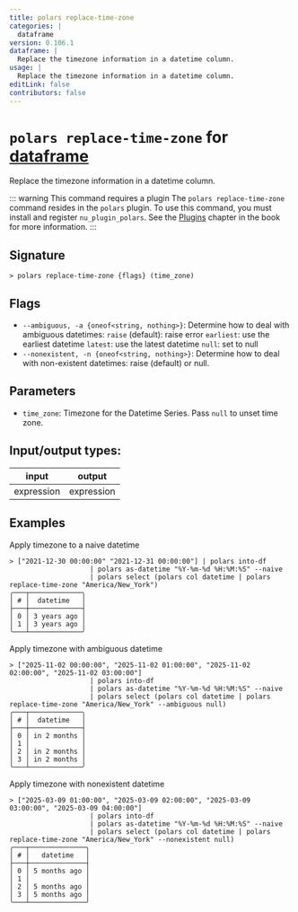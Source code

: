 ```yaml
---
title: polars replace-time-zone
categories: |
  dataframe
version: 0.106.1
dataframe: |
  Replace the timezone information in a datetime column.
usage: |
  Replace the timezone information in a datetime column.
editLink: false
contributors: false
---
```

<!-- This file is automatically generated. Please edit the command in https://github.com/nushell/nushell instead. -->

# `polars replace-time-zone` for [dataframe](/commands/categories/dataframe.md)

<div class='command-title'>Replace the timezone information in a datetime column.</div>

::: warning This command requires a plugin
The `polars replace-time-zone` command resides in the `polars` plugin.
To use this command, you must install and register `nu_plugin_polars`.
See the [Plugins](/book/plugins.html) chapter in the book for more information.
:::


## Signature

```> polars replace-time-zone {flags} (time_zone)```

## Flags

 -  `--ambiguous, -a {oneof<string, nothing>}`: Determine how to deal with ambiguous datetimes:
                    `raise` (default): raise error
                    `earliest`: use the earliest datetime
                    `latest`: use the latest datetime
                    `null`: set to null
 -  `--nonexistent, -n {oneof<string, nothing>}`: Determine how to deal with non-existent datetimes: raise (default) or null.

## Parameters

 -  `time_zone`: Timezone for the Datetime Series. Pass `null` to unset time zone.


## Input/output types:

| input      | output     |
| ---------- | ---------- |
| expression | expression |
## Examples

Apply timezone to a naive datetime
```nu
> ["2021-12-30 00:00:00" "2021-12-31 00:00:00"] | polars into-df
                    | polars as-datetime "%Y-%m-%d %H:%M:%S" --naive
                    | polars select (polars col datetime | polars replace-time-zone "America/New_York")
╭───┬─────────────╮
│ # │  datetime   │
├───┼─────────────┤
│ 0 │ 3 years ago │
│ 1 │ 3 years ago │
╰───┴─────────────╯

```

Apply timezone with ambiguous datetime
```nu
> ["2025-11-02 00:00:00", "2025-11-02 01:00:00", "2025-11-02 02:00:00", "2025-11-02 03:00:00"]
                    | polars into-df
                    | polars as-datetime "%Y-%m-%d %H:%M:%S" --naive
                    | polars select (polars col datetime | polars replace-time-zone "America/New_York" --ambiguous null)
╭───┬─────────────╮
│ # │  datetime   │
├───┼─────────────┤
│ 0 │ in 2 months │
│ 1 │             │
│ 2 │ in 2 months │
│ 3 │ in 2 months │
╰───┴─────────────╯

```

Apply timezone with nonexistent datetime
```nu
> ["2025-03-09 01:00:00", "2025-03-09 02:00:00", "2025-03-09 03:00:00", "2025-03-09 04:00:00"]
                    | polars into-df
                    | polars as-datetime "%Y-%m-%d %H:%M:%S" --naive
                    | polars select (polars col datetime | polars replace-time-zone "America/New_York" --nonexistent null)
╭───┬──────────────╮
│ # │   datetime   │
├───┼──────────────┤
│ 0 │ 5 months ago │
│ 1 │              │
│ 2 │ 5 months ago │
│ 3 │ 5 months ago │
╰───┴──────────────╯

```
